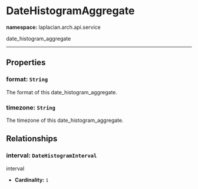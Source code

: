 # **DateHistogramAggregate**
**namespace:** laplacian.arch.api.service

date_histogram_aggregate



---

## Properties

### format: `String`
The format of this date_histogram_aggregate.

### timezone: `String`
The timezone of this date_histogram_aggregate.

## Relationships

### interval: `DateHistogramInterval`
interval
- **Cardinality:** `1`